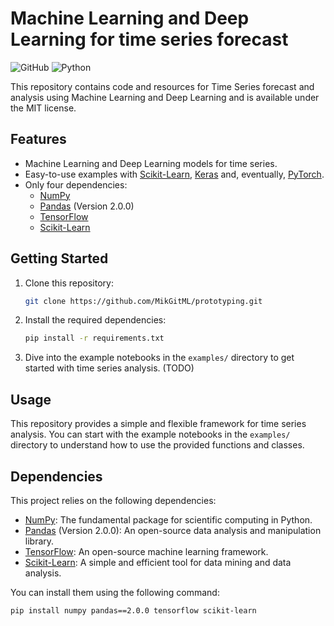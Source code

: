 # Machine Learning and Deep Learning for time series forecast

![GitHub](https://img.shields.io/github/LICENSE/MikGitML/prototyping)
![Python](https://img.shields.io/badge/python-3.6%2B-blue)

This repository contains code and resources for Time Series forecast and analysis using Machine Learning and Deep Learning and is available under the MIT license. 

## Features

- Machine Learning and Deep Learning models for time series.
- Easy-to-use examples with [Scikit-Learn](https://scikit-learn.org/stable/), [Keras](https://keras.io/) and, eventually,  [PyTorch](https://pytorch.org/).
- Only four dependencies:
    - [NumPy](https://numpy.org/)
    - [Pandas](https://pandas.pydata.org/) (Version 2.0.0)
    - [TensorFlow](https://www.tensorflow.org/)
    - [Scikit-Learn](https://scikit-learn.org/stable/)

## Getting Started

1. Clone this repository:

    ```bash
    git clone https://github.com/MikGitML/prototyping.git
    ```

2. Install the required dependencies:

    ```bash
    pip install -r requirements.txt
    ```

3. Dive into the example notebooks in the `examples/` directory to get started with time series analysis. (TODO)

## Usage

This repository provides a simple and flexible framework for time series analysis. You can start with the example notebooks in the `examples/` directory to understand how to use the provided functions and classes.

## Dependencies

This project relies on the following dependencies:

- [NumPy](https://numpy.org/): The fundamental package for scientific computing in Python.
- [Pandas](https://pandas.pydata.org/) (Version 2.0.0): An open-source data analysis and manipulation library.
- [TensorFlow](https://www.tensorflow.org/): An open-source machine learning framework.
- [Scikit-Learn](https://scikit-learn.org/stable/): A simple and efficient tool for data mining and data analysis.

You can install them using the following command:

```bash
pip install numpy pandas==2.0.0 tensorflow scikit-learn
